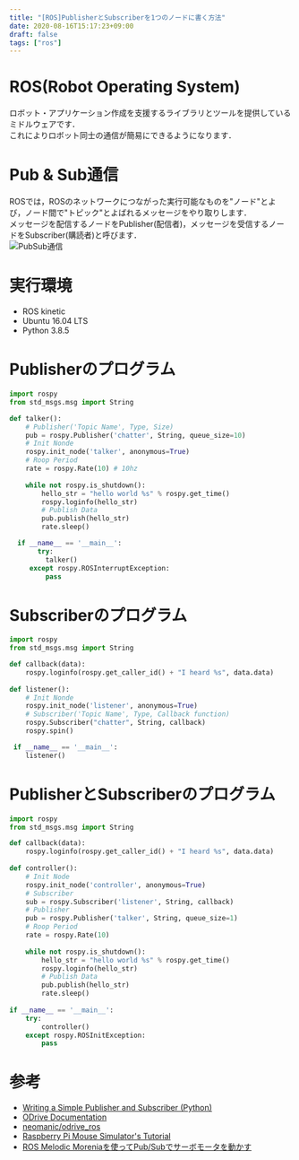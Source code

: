 ```yaml
---
title: "[ROS]PublisherとSubscriberを1つのノードに書く方法"
date: 2020-08-16T15:17:23+09:00
draft: false
tags: ["ros"] 
---
```

<!--more-->
# ROS(Robot Operating System)
ロボット・アプリケーション作成を支援するライブラリとツールを提供しているミドルウェアです．  
これによりロボット同士の通信が簡易にできるようになります．

# Pub & Sub通信
ROSでは，ROSのネットワークにつながった実行可能なものを"ノード"とよび，ノード間で"トピック"とよばれるメッセージをやり取りします．  
メッセージを配信するノードをPublisher(配信者)，メッセージを受信するノードをSubscriber(購読者)と呼びます．  
![PubSub通信](.././fig1.png)

# 実行環境
- ROS kinetic
- Ubuntu 16.04 LTS
- Python 3.8.5

# Publisherのプログラム
```python:talker.py
import rospy
from std_msgs.msg import String

def talker():
    # Publisher('Topic Name', Type, Size)
    pub = rospy.Publisher('chatter', String, queue_size=10)
    # Init Nonde
    rospy.init_node('talker', anonymous=True)
    # Roop Period
    rate = rospy.Rate(10) # 10hz
    
    while not rospy.is_shutdown():
        hello_str = "hello world %s" % rospy.get_time()
        rospy.loginfo(hello_str)
        # Publish Data
        pub.publish(hello_str)
        rate.sleep()

  if __name__ == '__main__':
       try:
         talker()
     except rospy.ROSInterruptException:
         pass
```

# Subscriberのプログラム
```python:listener.py
import rospy
from std_msgs.msg import String

def callback(data):
    rospy.loginfo(rospy.get_caller_id() + "I heard %s", data.data)
     
def listener():
    # Init Nonde
    rospy.init_node('listener', anonymous=True)
    # Subscriber('Topic Name', Type, Callback function)
    rospy.Subscriber("chatter", String, callback)
    rospy.spin()

 if __name__ == '__main__':
    listener()
```

# PublisherとSubscriberのプログラム
```python:controller.py
import rospy
from std_msgs.msg import String

def callback(data):
    rospy.loginfo(rospy.get_caller_id() + "I heard %s", data.data)
      
def controller():
    # Init Node
    rospy.init_node('controller', anonymous=True)
    # Subscriber
    sub = rospy.Subscriber('listener', String, callback)
    # Publisher
    pub = rospy.Publisher('talker', String, queue_size=1)
    # Roop Period
    rate = rospy.Rate(10)
    
    while not rospy.is_shutdown():
        hello_str = "hello world %s" % rospy.get_time()
        rospy.loginfo(hello_str)
        # Publish Data
        pub.publish(hello_str)
        rate.sleep()
    
if __name__ == '__main__':
    try:
        controller()
    except rospy.ROSInitException:
        pass
```

# 参考
- [Writing a Simple Publisher and Subscriber (Python)](http://wiki.ros.org/ROS/Tutorials/WritingPublisherSubscriber%28python%29)
- [ODrive Documentation](https://docs.odriverobotics.com/)
- [neomanic/odrive_ros](https://github.com/neomanic/odrive_ros)
- [Raspberry Pi Mouse Simulator's Tutorial](https://raspimouse-sim-tutorial.gitbook.io/project/)
- [ROS Melodic Moreniaを使ってPub/Subでサーボモータを動かす](https://tkrel.com/9301)
